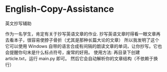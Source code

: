 # English-Copy-Assistance
英文抄写辅助

作为一名学生，肯定有关于抄写英语文章的作业.
抄写英语文章时得看一眼文章再去看本子，很容易使脖子骨折（尤其是那种长篇大论的文章）
所以我发明了这个
它可以使用 Windows 自带的语言合成有间隔的朗读文章的单词，让你抄写。它也会提醒你句末是什么标点符号，废常的好用。
使用方法: 再目录下创建 article.txt，运行 main.py 即可。
然后它会自动解析你的文章结构（不依赖于换行）
